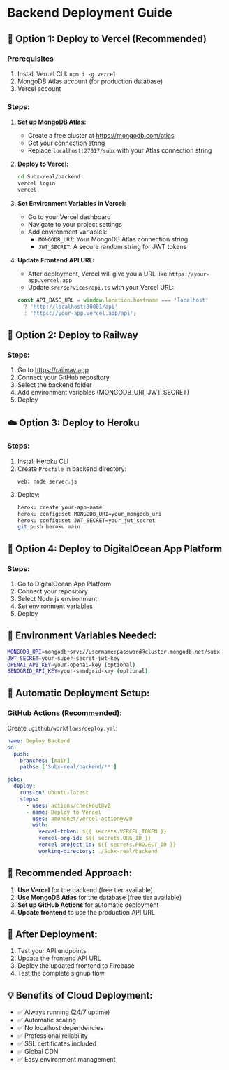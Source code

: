 # Backend Deployment Guide

## 🚀 Option 1: Deploy to Vercel (Recommended)

### Prerequisites
1. Install Vercel CLI: `npm i -g vercel`
2. MongoDB Atlas account (for production database)
3. Vercel account

### Steps:

1. **Set up MongoDB Atlas:**
   - Create a free cluster at https://mongodb.com/atlas
   - Get your connection string
   - Replace `localhost:27017/subx` with your Atlas connection string

2. **Deploy to Vercel:**
   ```bash
   cd Subx-real/backend
   vercel login
   vercel
   ```

3. **Set Environment Variables in Vercel:**
   - Go to your Vercel dashboard
   - Navigate to your project settings
   - Add environment variables:
     - `MONGODB_URI`: Your MongoDB Atlas connection string
     - `JWT_SECRET`: A secure random string for JWT tokens

4. **Update Frontend API URL:**
   - After deployment, Vercel will give you a URL like `https://your-app.vercel.app`
   - Update `src/services/api.ts` with your Vercel URL:
   ```typescript
   const API_BASE_URL = window.location.hostname === 'localhost' 
     ? 'http://localhost:30001/api' 
     : 'https://your-app.vercel.app/api';
   ```

## 🐳 Option 2: Deploy to Railway

### Steps:
1. Go to https://railway.app
2. Connect your GitHub repository
3. Select the backend folder
4. Add environment variables (MONGODB_URI, JWT_SECRET)
5. Deploy

## ☁️ Option 3: Deploy to Heroku

### Steps:
1. Install Heroku CLI
2. Create `Procfile` in backend directory:
   ```
   web: node server.js
   ```
3. Deploy:
   ```bash
   heroku create your-app-name
   heroku config:set MONGODB_URI=your_mongodb_uri
   heroku config:set JWT_SECRET=your_jwt_secret
   git push heroku main
   ```

## 🔧 Option 4: Deploy to DigitalOcean App Platform

### Steps:
1. Go to DigitalOcean App Platform
2. Connect your repository
3. Select Node.js environment
4. Set environment variables
5. Deploy

## 📝 Environment Variables Needed:

```bash
MONGODB_URI=mongodb+srv://username:password@cluster.mongodb.net/subx
JWT_SECRET=your-super-secret-jwt-key
OPENAI_API_KEY=your-openai-key (optional)
SENDGRID_API_KEY=your-sendgrid-key (optional)
```

## 🔄 Automatic Deployment Setup:

### GitHub Actions (Recommended):
Create `.github/workflows/deploy.yml`:

```yaml
name: Deploy Backend
on:
  push:
    branches: [main]
    paths: ['Subx-real/backend/**']

jobs:
  deploy:
    runs-on: ubuntu-latest
    steps:
      - uses: actions/checkout@v2
      - name: Deploy to Vercel
        uses: amondnet/vercel-action@v20
        with:
          vercel-token: ${{ secrets.VERCEL_TOKEN }}
          vercel-org-id: ${{ secrets.ORG_ID }}
          vercel-project-id: ${{ secrets.PROJECT_ID }}
          working-directory: ./Subx-real/backend
```

## 🎯 Recommended Approach:

1. **Use Vercel** for the backend (free tier available)
2. **Use MongoDB Atlas** for the database (free tier available)
3. **Set up GitHub Actions** for automatic deployment
4. **Update frontend** to use the production API URL

## 🔗 After Deployment:

1. Test your API endpoints
2. Update the frontend API URL
3. Deploy the updated frontend to Firebase
4. Test the complete signup flow

## 💡 Benefits of Cloud Deployment:

- ✅ Always running (24/7 uptime)
- ✅ Automatic scaling
- ✅ No localhost dependencies
- ✅ Professional reliability
- ✅ SSL certificates included
- ✅ Global CDN
- ✅ Easy environment management 